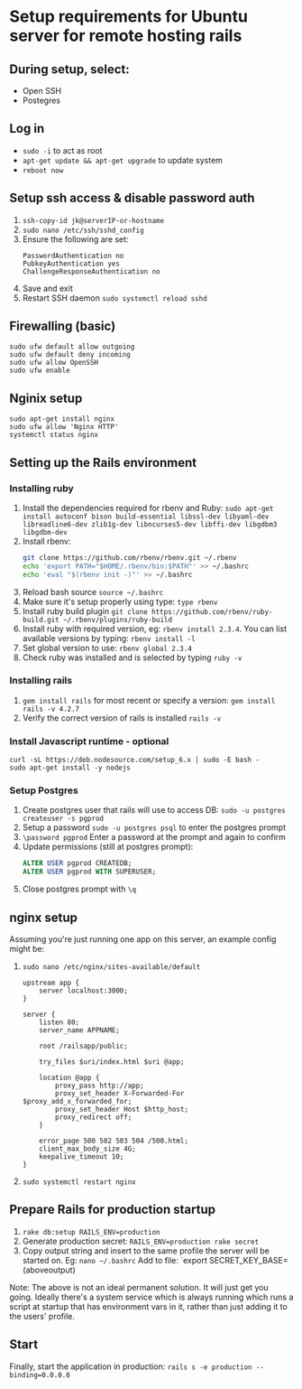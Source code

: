 # Setup requirements for Ubuntu server for remote hosting rails

## During setup, select:

- Open SSH
- Postegres

## Log in

- `sudo -i` to act as root
- `apt-get update && apt-get upgrade` to update system
- `reboot now`

## Setup ssh access & disable password auth

1. `ssh-copy-id jk@serverIP-or-hostname` 
1. `sudo nano /etc/ssh/sshd_config`
1. Ensure the following are set:
	```
	PasswordAuthentication no
	PubkeyAuthentication yes
	ChallengeResponseAuthentication no
	```
1. Save and exit
1. Restart SSH daemon `sudo systemctl reload sshd`

## Firewalling (basic)

```
sudo ufw default allow outgoing
sudo ufw default deny incoming
sudo ufw allow OpenSSH
sudo ufw enable
```

## Nginix setup
```
sudo apt-get install nginx
sudo ufw allow 'Nginx HTTP'
systemctl status nginx
```

## Setting up the Rails environment

### Installing ruby

1. Install the dependencies required for rbenv and Ruby: `sudo apt-get install autoconf bison build-essential libssl-dev libyaml-dev libreadline6-dev zlib1g-dev libncurses5-dev libffi-dev libgdbm3 libgdbm-dev`
1. Install rbenv: 
	```bash
	git clone https://github.com/rbenv/rbenv.git ~/.rbenv
	echo 'export PATH="$HOME/.rbenv/bin:$PATH"' >> ~/.bashrc
	echo 'eval "$(rbenv init -)"' >> ~/.bashrc
	```
1. Reload bash source `source ~/.bashrc`
1. Make sure it's setup properly using type: `type rbenv`
1. Install ruby build plugin `git clone https://github.com/rbenv/ruby-build.git ~/.rbenv/plugins/ruby-build`
1. Install ruby with required version, eg: `rbenv install 2.3.4`.
You can list available versions by typing: `rbenv install -l`
1. Set global version to use: `rbenv global 2.3.4`
1. Check ruby was installed and is selected by typing `ruby -v`

### Installing rails

1. `gem install rails` for most recent or specify a version: `gem install rails -v 4.2.7`
1. Verify the correct version of rails is installed `rails -v`

### Install Javascript runtime - optional

```
curl -sL https://deb.nodesource.com/setup_6.x | sudo -E bash -
sudo apt-get install -y nodejs
```

### Setup Postgres

1. Create postgres user that rails will use to access DB: `sudo -u postgres createuser -s pgprod`
1. Setup a password `sudo -u postgres psql` to enter the postgres prompt
1. `\password pgprod` Enter a password at the prompt and again to confirm
1. Update permissions (still at postgres prompt):
	```SQL
	ALTER USER pgprod CREATEDB;
	ALTER USER pgprod WITH SUPERUSER;
	```
1. Close postgres prompt with `\q`

## nginx setup
Assuming you're just running one app on this server, an example config might be:

1. `sudo nano /etc/nginx/sites-available/default`
	```
	upstream app {
		server localhost:3000;
	}

	server {
		listen 80;
		server_name APPNAME;

		root /railsapp/public;

		try_files $uri/index.html $uri @app;

		location @app {
			proxy_pass http://app;
			proxy_set_header X-Forwarded-For $proxy_add_x_forwarded_for;
			proxy_set_header Host $http_host;
			proxy_redirect off;
		}

		error_page 500 502 503 504 /500.html;
		client_max_body_size 4G;
		keepalive_timeout 10;
	}
	```
1. `sudo systemctl restart nginx`

## Prepare Rails for production startup

1. `rake db:setup RAILS_ENV=production`
1. Generate production secret:
`RAILS_ENV=production rake secret`
2. Copy output string and insert to the same profile the server will be started on. Eg: `nano ~/.bashrc`
Add to file: `export SECRET_KEY_BASE=(aboveoutput)

Note: The above is not an ideal permanent solution. It will just get you going. Ideally there's a system service which is always running which runs a script at startup that has environment vars in it, rather than just adding it to the users' profile.

## Start

Finally, start the application in production:
`rails s -e production --binding=0.0.0.0`
